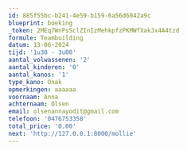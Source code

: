 ```yaml
---
id: 885f55bc-b241-4e59-b159-6a56d6042a9c
blueprint: boeking
_token: 2MEq7WnPsSclZInIzMehkpfzPKMWfXakJx4A4tzd
formule: Teambuilding
datum: 13-06-2024
tijd: '1u30 - 3u00'
aantal_volwassenen: '2'
aantal_kinderen: '0'
aantal_kanos: '1'
type_kano: Onak
opmerkingen: aaaaaa
voornaam: Anna
achternaam: Olsen
email: olsenannayodit@gmail.com
telefoon: '0476753358'
total_price: '0.00'
next: 'http://127.0.0.1:8000/mollie'
---
```

